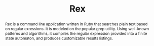 ---
title: Rex
case-study: false
type: major
toc: true
description: A regular expression engine based on finite state automata wrapped in a grep-style CLI.
abstract: Rex is a command line application written in Ruby that searches plain text based on regular exressions. It is modeled on the popular grep utility. Using well-known patterns and algorithms, it compiles the regular expression provided into a finite state automaton, and produces customizable results listings.
header-image: /assets/images/rex/thompson.jpg
image-caption: Ken Thompson (sitting) with Dennis Ritchie.
external-links:
  github: https://github.com/benrodenhaeuser/rex
---